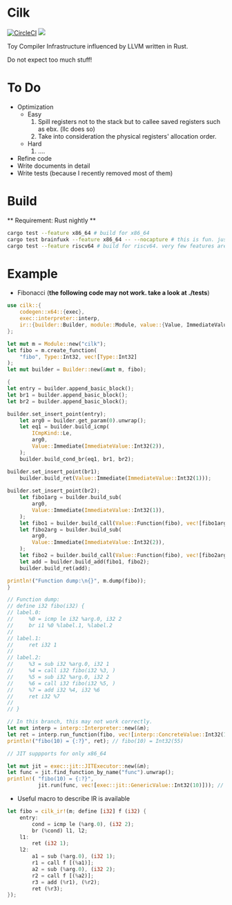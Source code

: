 # Cilk

[![CircleCI](https://circleci.com/gh/maekawatoshiki/cilk.svg?style=shield)](https://circleci.com/gh/maekawatoshiki/cilk)
[![](http://img.shields.io/badge/license-MIT-blue.svg)](./LICENSE)

Toy Compiler Infrastructure influenced by LLVM written in Rust.

Do not expect too much stuff!


# To Do

- Optimization
    - Easy
        1. Spill registers not to the stack but to callee saved registers such as ebx. (llc does so)
        2. Take into consideration the physical registers' allocation order.
    - Hard 
        1. ....
- Refine code 
- Write documents in detail
- Write tests (because I recently removed most of them)

# Build

** Requirement: Rust nightly **

```sh
cargo test --feature x86_64 # build for x86_64
cargo test brainfuxk --feature x86_64 -- --nocapture # this is fun. just try it.
cargo test --feature riscv64 # build for riscv64. very few features are implemented.
```

# Example

- Fibonacci (**the following code may not work. take a look at ./tests**)

```rust
use cilk::{
    codegen::x64::{exec},
    exec::interpreter::interp,
    ir::{builder::Builder, module::Module, value::{Value, ImmediateValue}, types::Type},
};

let mut m = Module::new("cilk");
let fibo = m.create_function(
    "fibo", Type::Int32, vec![Type::Int32]
);
let mut builder = Builder::new(&mut m, fibo);

{
let entry = builder.append_basic_block();
let br1 = builder.append_basic_block();
let br2 = builder.append_basic_block();

builder.set_insert_point(entry);
    let arg0 = builder.get_param(0).unwrap();
    let eq1 = builder.build_icmp(
        ICmpKind::Le,
        arg0,
        Value::Immediate(ImmediateValue::Int32(2)),
    );
    builder.build_cond_br(eq1, br1, br2);

builder.set_insert_point(br1);
    builder.build_ret(Value::Immediate(ImmediateValue::Int32(1)));
 
builder.set_insert_point(br2);
    let fibo1arg = builder.build_sub(
        arg0,
        Value::Immediate(ImmediateValue::Int32(1)),
    );
    let fibo1 = builder.build_call(Value::Function(fibo), vec![fibo1arg]);
    let fibo2arg = builder.build_sub(
        arg0,
        Value::Immediate(ImmediateValue::Int32(2)),
    );
    let fibo2 = builder.build_call(Value::Function(fibo), vec![fibo2arg]);
    let add = builder.build_add(fibo1, fibo2);
    builder.build_ret(add);

println!("Function dump:\n{}", m.dump(fibo));
}

// Function dump:
// define i32 fibo(i32) {       
// label.0:                      
//     %0 = icmp le i32 %arg.0, i32 2
//     br i1 %0 %label.1, %label.2
//        
// label.1:       
//     ret i32 1
//        
// label.2:       
//     %3 = sub i32 %arg.0, i32 1
//     %4 = call i32 fibo(i32 %3, )
//     %5 = sub i32 %arg.0, i32 2                   
//     %6 = call i32 fibo(i32 %5, )
//     %7 = add i32 %4, i32 %6
//     ret i32 %7
//                     
// }                               

// In this branch, this may not work correctly.
let mut interp = interp::Interpreter::new(&m);
let ret = interp.run_function(fibo, vec![interp::ConcreteValue::Int32(10)]);
println!("fibo(10) = {:?}", ret); // fibo(10) = Int32(55)

// JIT suppports for only x86_64

let mut jit = exec::jit::JITExecutor::new(&m);
let func = jit.find_function_by_name("func").unwrap();
println!( "fibo(10) = {:?}",
          jit.run(func, vec![exec::jit::GenericValue::Int32(10)])); // fibo(10) = 55
```

- Useful macro to describe IR is available

```rust
let fibo = cilk_ir!(m; define [i32] f (i32) {
    entry:
        cond = icmp le (%arg.0), (i32 2);
        br (%cond) l1, l2;
    l1:
        ret (i32 1);
    l2:
        a1 = sub (%arg.0), (i32 1);
        r1 = call f [(%a1)];
        a2 = sub (%arg.0), (i32 2);
        r2 = call f [(%a2)];
        r3 = add (%r1), (%r2);
        ret (%r3);
});
```
